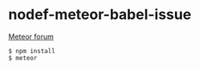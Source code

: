 # nodef-meteor-babel-issue
[Meteor forum](https://forums.meteor.com/t/is-linting-default-in-meteor-1-3-3/26741/1)

```
$ npm install
$ meteor
```
